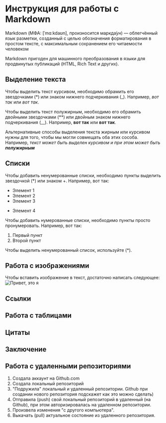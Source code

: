 # Инструкция для работы с Markdown

Markdown (МФА: [ˈmɑːkdaʊn], произносится маркда́ун) — облегчённый язык разметки, созданный с целью обозначения форматирования в простом тексте, с максимальным сохранением его читаемости человеком

Markdown пригоден для машинного преобразования в языки для продвинутых публикаций (HTML, Rich Text и других).

## Выделение текста

Чтобы выделить текст курсивом, необходимо обрамить его звездочками (*) или знаком нижнего подчеркивания (_). Например, *вот так* или _вот так_.

Чтобы выделить текст полужирным, необходимо его обрамить двойными звездочками (**) или двойным знаком нижнего подчеркивания (__). Например, **вот так** или __вот так__.

Альтернативные способы выделения текста жирным или курсивом нужны для того, чтобы мы могли совмещать оба этих сособа. Например,
_текст может быть выделен курсивом и при этом может быть **полужирным**_

## Списки

Чтобы добавить ненумерованные списки, необходимо пункты выделить звездочкой (*) или знаком +.
Например, вот так:
* Элемент 1
* Элемент 2
* Элемент 3
+ Элемент 4

Чтобы добавить нумерованные списки, необходимо пункты просто пронумеровать. Например, вот так:
1. Первый пункт
2. Второй пункт

Чтобы выделить ненумерованный список, используйте (*).

## Работа с изображениями

Чтобы вставить изображение в текст, достаточно написать следующее:
![Привет, это я](Diana.jpg)

## Ссылки

## Работа с таблицами

## Цитаты

## Заключение

## Работа с удаленными репозиториями

1. Создала аккаунт на Github.com
2. Создала локальный репозиторий
3. "Подружила" локальный и удаленный репозитории. Github при создании нового репозитория подскажет как это можно сделать)
4. Отправила (push) свой локальный репозиторий в удаленный (на Github), при этом авторизировалась на удаленном репозитории.
5. Произвела изменения "с другого компьютера".
6. Выкачать (pull) актуальное состояние из удаленного репозитория.